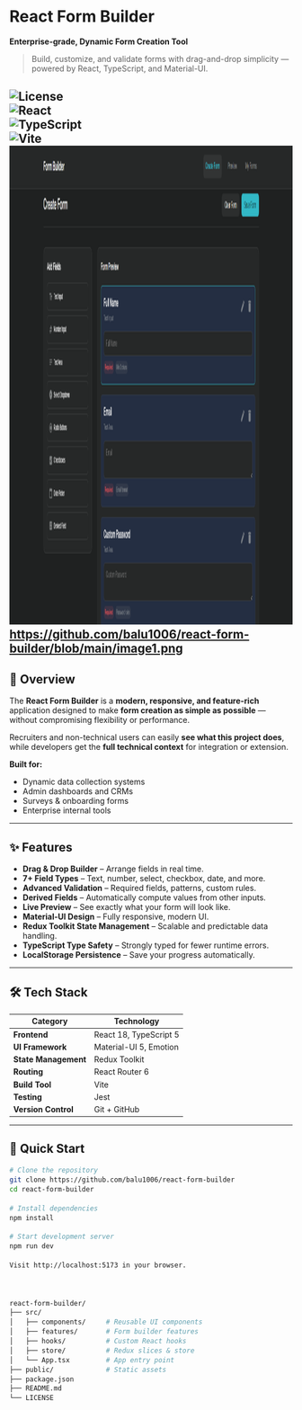 # React Form Builder  
**Enterprise-grade, Dynamic Form Creation Tool**  
> Build, customize, and validate forms with drag-and-drop simplicity — powered by React, TypeScript, and Material-UI.  

![License](https://img.shields.io/badge/License-MIT-green)  
![React](https://img.shields.io/badge/React-18.2.0-blue)  
![TypeScript](https://img.shields.io/badge/TypeScript-5.0.0-blue)  
![Vite](https://img.shields.io/badge/Bundler-Vite-orange)  
<img width="1845" height="852" alt="image" src="https://github.com/balu1006/react-form-builder/blob/main/image.png" />
https://github.com/balu1006/react-form-builder/blob/main/image1.png
---

## 📖 Overview  
The **React Form Builder** is a **modern, responsive, and feature-rich** application designed to make **form creation as simple as possible** — without compromising flexibility or performance.  

Recruiters and non-technical users can easily **see what this project does**, while developers get the **full technical context** for integration or extension.  

**Built for:**  
- Dynamic data collection systems  
- Admin dashboards and CRMs  
- Surveys & onboarding forms  
- Enterprise internal tools  

---

## ✨ Features  

- **Drag & Drop Builder** – Arrange fields in real time.  
- **7+ Field Types** – Text, number, select, checkbox, date, and more.  
- **Advanced Validation** – Required fields, patterns, custom rules.  
- **Derived Fields** – Automatically compute values from other inputs.  
- **Live Preview** – See exactly what your form will look like.  
- **Material-UI Design** – Fully responsive, modern UI.  
- **Redux Toolkit State Management** – Scalable and predictable data handling.  
- **TypeScript Type Safety** – Strongly typed for fewer runtime errors.  
- **LocalStorage Persistence** – Save your progress automatically.  

---

## 🛠 Tech Stack  

| Category           | Technology |
|--------------------|------------|
| **Frontend**       | React 18, TypeScript 5 |
| **UI Framework**   | Material-UI 5, Emotion |
| **State Management** | Redux Toolkit |
| **Routing**        | React Router 6 |
| **Build Tool**     | Vite |
| **Testing**        | Jest |
| **Version Control**| Git + GitHub |

---

## 🚀 Quick Start  

```bash
# Clone the repository
git clone https://github.com/balu1006/react-form-builder
cd react-form-builder

# Install dependencies
npm install

# Start development server
npm run dev

Visit http://localhost:5173 in your browser.



react-form-builder/
├── src/
│   ├── components/     # Reusable UI components
│   ├── features/       # Form builder features
│   ├── hooks/          # Custom React hooks
│   ├── store/          # Redux slices & store
│   └── App.tsx         # App entry point
├── public/             # Static assets
├── package.json
├── README.md
└── LICENSE

